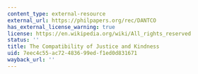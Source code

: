 ```yaml
---
content_type: external-resource
external_url: https://philpapers.org/rec/DANTCO
has_external_license_warning: true
license: https://en.wikipedia.org/wiki/All_rights_reserved
status: ''
title: The Compatibility of Justice and Kindness
uid: 7eec4c55-ac72-4836-99ed-f1ed0d831671
wayback_url: ''
---
```

